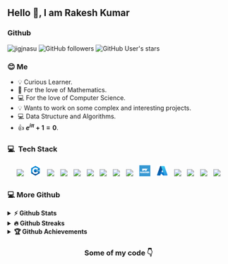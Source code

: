 ## Hello 👋, I am Rakesh Kumar

### Github
<img src="https://komarev.com/ghpvc/?username=jigjnasu&label=Profile%20views&color=0e75b6&style=flat" alt="jigjnasu" /> ![GitHub followers](https://img.shields.io/github/followers/jigjnasu) ![GitHub User's stars](https://img.shields.io/github/stars/jigjnasu)

### 😊 Me 

* 💡 Curious Learner.
* 📖 For the love of Mathematics.
* 💻 For the love of Computer Science.
* 💡 Wants to work on some complex and interesting projects.
* 💻 Data Structure and Algorithms.
* 👍 __$e^{i\pi} + 1 = 0$__.


###  💻 &nbsp;Tech Stack
<p align="center">
  <img width="5%" style="padding:5px" src="https://img.icons8.com/color/144/000000/c-programming.png"/>
  <img width="5%" style="padding:5px" src="https://github.com/jigjnasu/jigjnasu/blob/master/images/cpp.png"/>
  <img width="5%" style="padding:5px" src="https://img.icons8.com/color/144/000000/python.png"/>
  <img width="5%" style="padding:5px" src="https://img.icons8.com/color/144/000000/lua-language.png"/>
  <img width="5%" style="padding:5px" src="https://img.icons8.com/color/144/000000/ruby-programming-language.png"/>
  <img width="5%" style="padding:5px" src="https://img.icons8.com/color/144/000000/js.png"/>
  <img width="5%" style="padding:5px" src="https://img.icons8.com/color/144/000000/kubernetes.png"/>
  <img width="5%" style="padding:5px" src="https://img.icons8.com/color/144/000000/docker.png"/>
  <img width="5%" style="padding:5px" src="https://img.icons8.com/color/144/000000/terraform.png"/>
  <img width="5%" style="padding:5px" src="https://github.com/jigjnasu/jigjnasu/blob/master/images/rke.png"/>
  <img width="5%" style="padding:5px" src="https://github.com/jigjnasu/jigjnasu/blob/master/images/azure.png"/>
  <img width="5%" style="padding:5px" src="https://img.icons8.com/color/144/000000/postgresql.png"/>
  <img width="5%" style="padding:5px" src="https://img.icons8.com/color/144/000000/oracle-logo.png"/>
  <img width="5%" style="padding:5px" src="https://img.icons8.com/color/144/000000/microsoft-sql-server.png"/>
  <img width="5%" style="padding:5px" src="https://img.icons8.com/color/144/000000/redis.png"/>
</p>

### 💻 More Github
<details>	
  <summary><b>⚡ Github Stats</b></summary>


![jigjnasu's GitHub stats](https://github-readme-stats.vercel.app/api?username=jigjnasu&show_icons=true&bg_color=00000000&count_private=true)

[![Top Langs](https://github-readme-stats.vercel.app/api/top-langs/?username=jigjnasu&layout=compact)](https://github.com/jigjnasu/github-readme-stats)
</details>

<details>
 <summary><b>🔥 Github Streaks</b></summary>
<p align="center"><img src="https://github-readme-streak-stats.herokuapp.com/?user=jigjnasu&" alt="jigjnasu" /></p>
</details>

<details>
 <summary><b>🏆 Github Achievements</b></summary>
<p align="center"> <a href="https://github.com/ryo-ma/github-profile-trophy"><img src="https://github-profile-trophy.vercel.app/?username=jigjnasu&margin-w=5" alt="jigjnasu" /></a> </p>
</details>

<div align="center">

### Some of my code 👇

</div>

